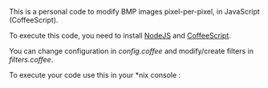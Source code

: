 This is a personal code to modify BMP images pixel-per-pixel, in JavaScript (CoffeeScript).

To execute this code, you need to install [NodeJS](http://nodejs.org/) and [CoffeeScript](http://coffeescript.org/).

You can change configuration in _config.coffee_ and modify/create filters in _filters.coffee_.

To execute your code use this in your *nix console :
```coffee -c *.coffee && coffee glitch.coffee
```

